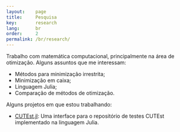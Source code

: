 ```yaml
---
layout:    page
title:     Pesquisa
key:       research
lang:      br
order:     2
permalink: /br/research/
---
```

Trabalho com matemática computacional, principalmente na área de otimização.
Alguns assuntos que me interessam:

  - Métodos para minimização irrestrita;
  - Minimização em caixa;
  - Linguagem Julia;
  - Comparação de métodos de otimização.

Alguns projetos em que estou trabalhando:

  - [CUTEst.jl](https://github.com/optimizers/CUTEst.jl):
    Uma interface para o repositório de testes CUTEst implementado na linguagem
    Julia.
